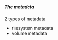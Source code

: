 <a name="metadata"></a>
##### The metadata

2 types of metadata
* filesystem metadata
* volume metadata
